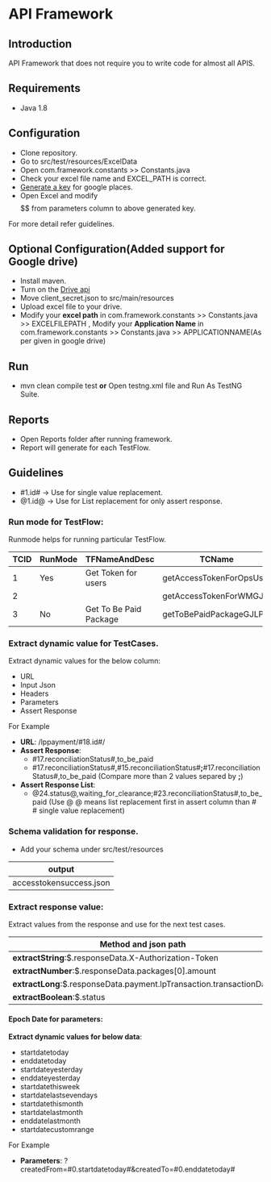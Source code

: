 # API Framework


## Introduction
 
API Framework that does not require you to write code for almost all APIS. 

## Requirements

* Java 1.8

## Configuration

* Clone repository.
* Go to src/test/resources/ExcelData
* Open com.framework.constants >> Constants.java 
* Check your excel file name and EXCEL_PATH is correct. 
* [Generate a key](https://developers.google.com/places/web-service/get-api-key) for google places.
* Open Excel and modify $$$$$$$$$$ from parameters column to above generated key.

For more detail refer guidelines.

## Optional Configuration(Added support for Google drive)
 
* Install maven.
* Turn on the [Drive api](https://developers.google.com/drive/v2/web/quickstart/java)
* Move client_secret.json to src/main/resources
* Upload excel file to your drive.
* Modify your **excel path** in com.framework.constants >> Constants.java >> EXCELFILEPATH , Modify your **Application Name** in com.framework.constants >> Constants.java >> APPLICATIONNAME(As per given in google drive)

	
## Run

* mvn clean compile test **or** Open testng.xml file and Run As TestNG Suite.

## Reports

* Open Reports folder after running framework.
* Report will generate for each TestFlow.
	
## Guidelines

* #1.id# -> Use for single value replacement.
* @1.id@ -> Use for List replacement for only assert response.

### Run mode for TestFlow: 

Runmode helps for running particular TestFlow.

TCID | RunMode | TFNameAndDesc | TCName
--- | --- | --- | ---
1 | Yes | Get Token for users | getAccessTokenForOpsUser
2 | | | getAccessTokenForWMGJ|
3 | No |Get To Be Paid Package| getToBePaidPackageGJLP |  

### Extract dynamic value for TestCases.

Extract dynamic values for the below column:

* URL
* Input Json
* Headers
* Parameters
* Assert Response

For Example

* **URL**: /lppayment/#18.id#/
* **Assert Response**: 
	* #17.reconciliationStatus#,to_be_paid
	* #17.reconciliationStatus#,#15.reconciliationStatus#**;**#17.reconciliationStatus#,to_be_paid (Compare more than 2 values separed by **;**)
* **Assert Response List**:
	* @24.status@,waiting_for_clearance;#23.reconciliationStatus#,to_be_paid (Use @ @ means list replacement first in assert column than # # single value replacement)
	
### Schema validation for response.

* Add your schema under src/test/resources

output |
---|
accesstokensuccess.json|

### Extract response value:

Extract values from the response and use for the next test cases.

Method and json path |
---|
**extractString**:$.responseData.X-Authorization-Token|
**extractNumber**:$.responseData.packages[0].amount|
**extractLong**:$.responseData.payment.lpTransaction.transactionDate |
**extractBoolean**:$.status |

####  Epoch Date for parameters:

**Extract dynamic values for below data**:

* startdatetoday
* enddatetoday
* startdateyesterday
* enddateyesterday
* startdatethisweek
* startdatelastsevendays
* startdatethismonth
* startdatelastmonth
* enddatelastmonth
* startdatecustomrange

For Example

* **Parameters**: ?createdFrom=#0.startdatetoday#&createdTo=#0.enddatetoday#